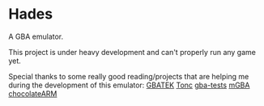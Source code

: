 # Hades

A GBA emulator.

This project is under heavy development and can't properly run any game yet.

Special thanks to some really good reading/projects that are helping me during the development of this emulator:
  [GBATEK](https://problemkaputt.de/gbatek.htm)
  [Tonc](https://www.coranac.com/tonc/text/toc.htm)
  [gba-tests](https://github.com/jsmolka/gba-tests)
  [mGBA](https://mgba.io/)
  [chocolateARM](https://github.com/gdkchan/ChocolateARM/)